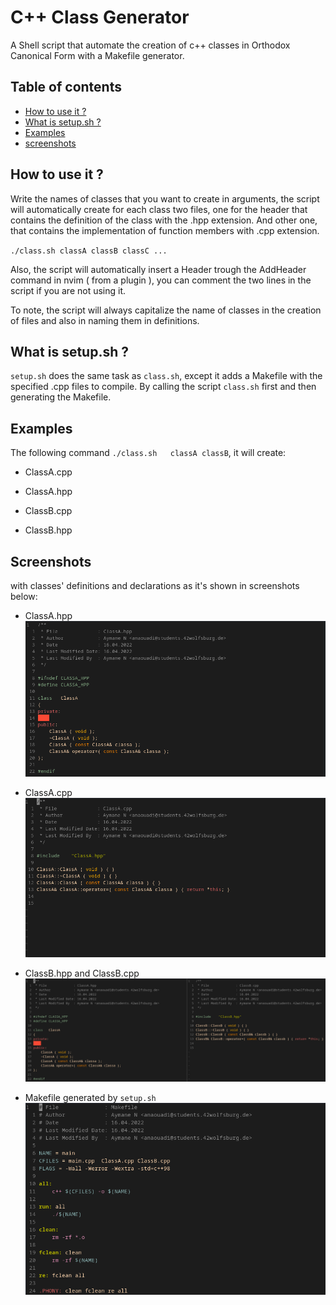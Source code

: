# C++ Class Generator

A Shell script that automate the creation of c++ classes in Orthodox Canonical Form with a Makefile generator.

## Table of contents
* [How to use it ?](#use)
* [What is setup.sh ?](#setup.sh)
* [Examples](#examples)
* [screenshots](#screenshots)

<a name="use"></a>
## How to use it ?
Write the names of classes that you want to create in arguments, the script will automatically create for each class two files, one for the header that contains the definition of the class with the .hpp extension. And other one, that contains the implementation of function members with .cpp extension.

`./class.sh	classA classB classC ...`

Also, the script will automatically insert a Header trough the AddHeader command in nvim ( from a plugin ), you can comment the two lines in the script if you are not using it.

To note, the script will always capitalize the name of classes in the creation of files and also in naming them in definitions.

## What is setup.sh ?
`setup.sh` does the same task as `class.sh`, except it adds a Makefile with the specified .cpp files to compile. By calling the script `class.sh` first and then generating the Makefile.

<a name="examples"></a>
## Examples
The following command `./class.sh	classA classB`, it will create:

* ClassA.cpp
* ClassA.hpp

* ClassB.cpp
* ClassB.hpp

<a name="screenshots"></a>
## Screenshots
with classes' definitions and declarations as it's shown in screenshots below:

* ClassA.hpp
![clasAhpp](./screenshots/classAhpp.png)

* ClassA.cpp
![clasAcpp](./screenshots/classAcpp.png)

* ClassB.hpp and ClassB.cpp
![classB](./screenshots/classB.png)

* Makefile generated by `setup.sh`
![Makefile](./screenshots/makefile.png)
